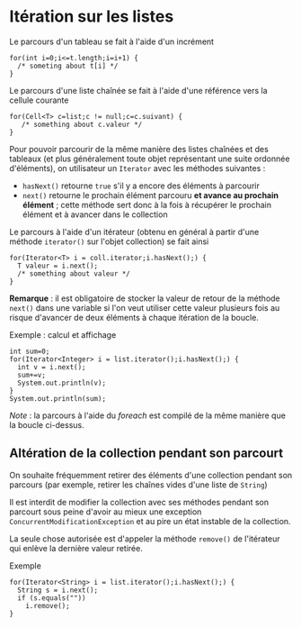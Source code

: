 Itération sur les listes
========================

Le parcours d'un tableau se fait à l'aide d'un incrément

    for(int i=0;i<=t.length;i=i+1) {
      /* someting about t[i] */
    } 

Le parcours d'une liste chaînée se fait à l'aide d'une référence vers la cellule courante

    for(Cell<T> c=list;c != null;c=c.suivant) {
       /* something about c.valeur */
    }
     
Pour pouvoir parcourir de la même manière des listes chaînées et des tableaux (et plus généralement toute objet représentant une suite ordonnée d'éléments), on utilisateur un `Iterator` avec les méthodes suivantes :

- `hasNext()` retourne `true` s'il y a encore des éléments à parcourir
- `next()` retourne le prochain élément parcouru **et avance au prochain élément** ; cette méthode sert donc à la fois à récupérer le prochain élément et à avancer dans le collection

Le parcours à l'aide d'un itérateur (obtenu en général à partir d'une méthode `iterator()` sur l'objet collection) se fait ainsi

    for(Iterator<T> i = coll.iterator;i.hasNext();) {
      T valeur = i.next();
      /* something about valeur */
    }
 
**Remarque** : il est obligatoire de stocker la valeur de retour de la méthode `next()` dans une variable si l'on veut utiliser cette valeur plusieurs fois au risque d'avancer de deux éléments à chaque itération de la boucle.

Exemple : calcul et affichage

    int sum=0;
    for(Iterator<Integer> i = list.iterator();i.hasNext();) {
      int v = i.next();
      sum+=v;
      System.out.println(v);
    }
    System.out.println(sum);

*Note* : la parcours à l'aide du *foreach* est compilé de la même manière que la boucle ci-dessus.

Altération de la collection pendant son parcourt
------------------------------------------------

On souhaite fréquemment retirer des éléments d'une collection pendant son parcours (par exemple, retirer les chaînes vides d'une liste de `String`)

Il est interdit de modifier la collection avec ses méthodes pendant son parcourt sous peine d'avoir au mieux une exception `ConcurrentModificationException` et au pire un état instable de la collection.

La seule chose autorisée est d'appeler la méthode `remove()` de l'itérateur qui enlève la dernière valeur retirée.

Exemple

    for(Iterator<String> i = list.iterator();i.hasNext();) {
      String s = i.next();
      if (s.equals(""))
        i.remove();
    }